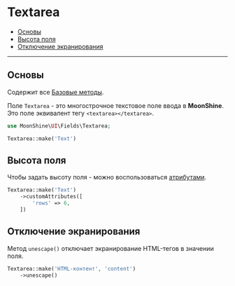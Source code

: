 # Textarea

- [Основы](#basics)
- [Высота поля](#rows)
- [Отключение экранирования](#unescape)

---

<a name="basics"></a>
## Основы

Содержит все [Базовые методы](/docs/{{version}}/fields/basic-methods).

Поле `Textarea` - это многострочное текстовое поле ввода в **MoonShine**. Это поле эквивалент тегу `<textarea></textarea>`.

```php
use MoonShine\UI\Fields\Textarea;

Textarea::make('Text')
```

<a name="rows"></a>
## Высота поля

Чтобы задать высоту поля - можно воспользоваться [атрибутами](/docs/{{version}}/fields/basic-methods#custom-attributes).

```php
Textarea::make('Text')
    ->customAttributes([
        'rows' => 6,
    ])
```

<a name="unescape"></a>
## Отключение экранирования

Метод `unescape()` отключает экранирование HTML-тегов в значении поля.

```php
Textarea::make('HTML-контент', 'content')
    ->unescape()
```
